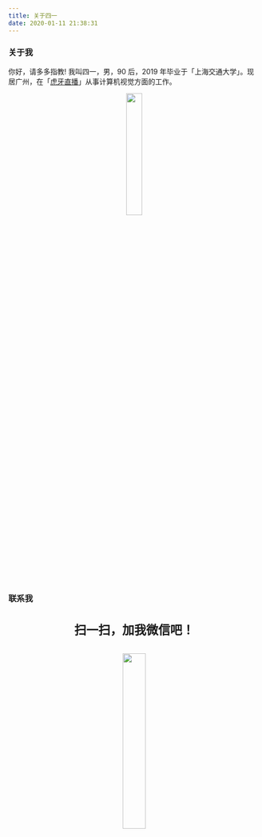 ```yaml
---
title: 关于四一
date: 2020-01-11 21:38:31
---
```


### 关于我

你好，请多多指教! 我叫四一，男，90 后，2019 年毕业于「上海交通大学」。现居广州，在「[虎牙直播](https://www.huya.com)」从事计算机视觉方面的工作。

<p align="center">
    <img width="25%" src="https://gitee.com/yunyang1994/BlogSource/raw/master/hexo/source/images/About/me.jpg">
</p>


### 联系我

<br>
<font size=5><center><strong>扫一扫，加我微信吧！</strong></center></font>
<br>

<p align="center">
    <img width="30%" src="https://gitee.com/yunyang1994/BlogSource/raw/master/hexo/source/images/About/Wechat.jpg">
</p>
